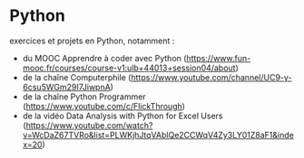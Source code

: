# Python
exercices et projets en Python, notamment : 
* du MOOC Apprendre à coder avec Python (https://www.fun-mooc.fr/courses/course-v1:ulb+44013+session04/about)
* de la chaîne Computerphile (https://www.youtube.com/channel/UC9-y-6csu5WGm29I7JiwpnA)
* de la chaîne  Python Programmer (https://www.youtube.com/c/FlickThrough)
* de la vidéo Data Analysis with Python for Excel Users (https://www.youtube.com/watch?v=WcDaZ67TVRo&list=PLWKjhJtqVAblQe2CCWqV4Zy3LY01Z8aF1&index=20)
